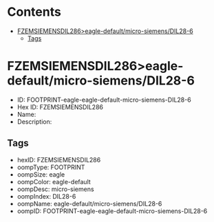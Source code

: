 



Contents
========

* [FZEMSIEMENSDIL286>eagle-default/micro-siemens/DIL28-6](#fzemsiemensdil286eagle-defaultmicro-siemensdil28-6)
	* [Tags](#tags)

# FZEMSIEMENSDIL286>eagle-default/micro-siemens/DIL28-6

- ID: FOOTPRINT-eagle-eagle-default-micro-siemens-DIL28-6
- Hex ID: FZEMSIEMENSDIL286
- Name: 
- Description: 

## Tags

- hexID: FZEMSIEMENSDIL286
- oompType: FOOTPRINT
- oompSize: eagle
- oompColor: eagle-default
- oompDesc: micro-siemens
- oompIndex: DIL28-6
- oompName: eagle-default/micro-siemens/DIL28-6
- oompID: FOOTPRINT-eagle-eagle-default-micro-siemens-DIL28-6

